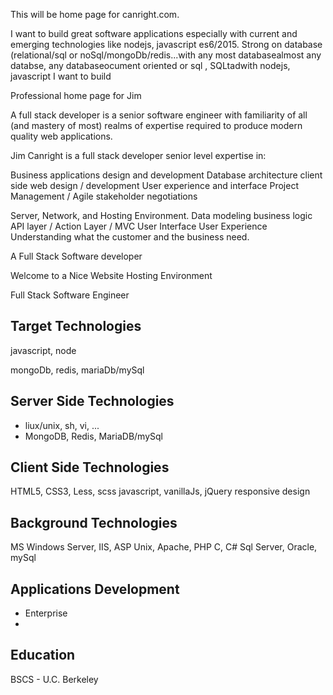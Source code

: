 This will be home page for canright.com.

I want to build great software applications especially with current and emerging technologies like nodejs, javascript es6/2015.  Strong on database (relational/sql or noSql/mongoDb/redis...with any most databasealmost any databse, any databaseocument oriented or sql , SQLtadwith nodejs, javascript
I want to build

Professional home page for Jim

A full stack developer is a senior software engineer with familiarity of all (and mastery of most) realms of expertise required to produce modern quality web applications.

Jim Canright is a full stack developer senior level expertise in:

Business applications design and development
Database architecture
client side web design / development
User experience and interface
Project Management / Agile stakeholder negotiations




Server, Network, and Hosting Environment.
Data modeling
business logic
API layer / Action Layer / MVC
User Interface
User Experience
Understanding what the customer and the business need.


A Full Stack Software developer

Welcome to a Nice Website Hosting Environment


Full Stack Software Engineer

## Target Technologies

javascript, node


mongoDb, redis, mariaDb/mySql


## Server Side Technologies
- liux/unix, sh, vi, ...
- MongoDB, Redis, MariaDB/mySql


## Client Side Technologies

HTML5, CSS3, Less, scss
javascript, vanillaJs, jQuery
responsive design

## Background Technologies

MS Windows Server, IIS, ASP
Unix, Apache, PHP
C, C#
Sql Server, Oracle, mySql

## Applications Development
- Enterprise
-


## Education

BSCS - U.C. Berkeley
